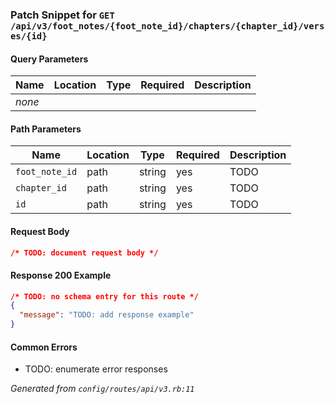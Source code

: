 <!-- PATCH:GET /api/v3/foot_notes/{foot_note_id}/chapters/{chapter_id}/verses/{id} -->
### Patch Snippet for `GET /api/v3/foot_notes/{foot_note_id}/chapters/{chapter_id}/verses/{id}`

#### Query Parameters
| Name | Location | Type | Required | Description |
| ---- | -------- | ---- | -------- | ----------- |
| _none_ |  |  |  |  |

#### Path Parameters
| Name | Location | Type | Required | Description |
| ---- | -------- | ---- | -------- | ----------- |
| `foot_note_id` | path | string | yes | TODO |
| `chapter_id` | path | string | yes | TODO |
| `id` | path | string | yes | TODO |

#### Request Body
```json
/* TODO: document request body */
```

#### Response 200 Example
```json
/* TODO: no schema entry for this route */
{
  "message": "TODO: add response example"
}
```

#### Common Errors
- TODO: enumerate error responses

_Generated from `config/routes/api/v3.rb:11`_
